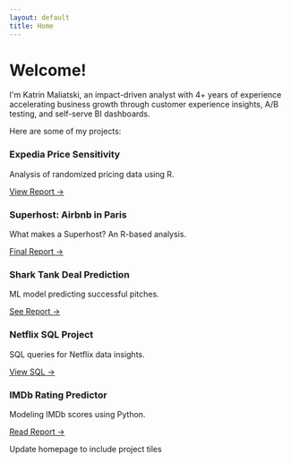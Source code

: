 ```yaml
---
layout: default
title: Home
---
```


<link rel="stylesheet" href="/assets/css/style.css">

# Welcome!

I'm Katrin Maliatski, an impact-driven analyst with 4+ years of experience accelerating business growth through customer experience insights, A/B testing, and self-serve BI dashboards.

Here are some of my projects:

<div class="project-grid">

  <div class="project-tile">
    <h3>Expedia Price Sensitivity</h3>
    <p>Analysis of randomized pricing data using R.</p>
    <a href="./401%20Homework%201.pdf" target="_blank">View Report →</a>
  </div>

  <div class="project-tile">
    <h3>Superhost: Airbnb in Paris</h3>
    <p>What makes a Superhost? An R-based analysis.</p>
    <a href="./Final_Report_RStudio_Katrin_Maliatski.pdf" target="_blank">Final Report →</a>
  </div>

  <div class="project-tile">
    <h3>Shark Tank Deal Prediction</h3>
    <p>ML model predicting successful pitches.</p>
    <a href="./INSY%20336%20Final%20Report%20-%20Group%207.pdf" target="_blank">See Report →</a>
  </div>

  <div class="project-tile">
    <h3>Netflix SQL Project</h3>
    <p>SQL queries for Netflix data insights.</p>
    <a href="./KM%20421%20Netflix%20Queries.sql" target="_blank">View SQL →</a>
  </div>

  <div class="project-tile">
    <h3>IMDb Rating Predictor</h3>
    <p>Modeling IMDb scores using Python.</p>
    <a href="./Midterm_Trainsplotting.pdf" target="_blank">Read Report →</a>
  </div>

</div>

Update homepage to include project tiles
